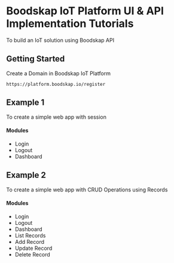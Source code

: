 # Boodskap IoT Platform UI & API Implementation Tutorials
To build an IoT solution using Boodskap API

## Getting Started

Create a Domain in Boodskap IoT Platform

`https://platform.boodskap.io/register`



## Example 1

 To create a simple web app with session
 
#### Modules
- Login
- Logout
- Dashboard

## Example 2

 To create a simple web app with CRUD Operations using Records
 
#### Modules
- Login
- Logout
- Dashboard
- List Records
- Add Record
- Update Record
- Delete Record